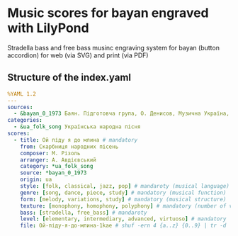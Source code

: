 # Music scores for bayan engraved with LilyPond

Stradella bass and free bass musinc engraving system for bayan (button
accordion) for web (via SVG) and print (via PDF)

## Structure of the index.yaml

``` yaml
%YAML 1.2
---
sources:
  - &bayan_0_1973 Баян. Підготовча група, О. Денисов, Музична Україна, 1973
categories:
  - &ua_folk_song Українська народна пісня
scores:
  - title: Ой піду я до млина # mandatory
    from: Скарбниця народних пісень
    composer: М. Різоль
    arranger: А. Авдієвський
    category: *ua_folk_song
    source: *bayan_0_1973
    origin: ua
    style: [folk, classical, jazz, pop] # mandaroty (musical language)
    genre: [song, dance, piece, study] # mandatory (musical function)
    form: [melody, variations, study] # mandatory (musical structure)
    texture: [monophony, homophony, polyphony] # mandatory (number of voices)
    bass: [stradella, free_bass] # mandaroty
    level: [elementary, intermediary, advanced, virtuoso] # mandatory
    file: Ой-піду-я-до-млина-1kae # shuf -ern 4 {a..z} {0..9} | tr -d '\n'
```

